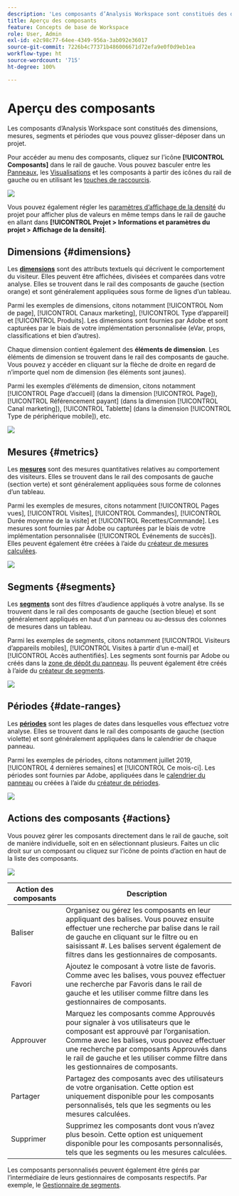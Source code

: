 ```yaml
---
description: 'Les composants d’Analysis Workspace sont constitués des dimensions, mesures, segments et périodes que vous pouvez glisser-déposer dans un projet. '
title: Aperçu des composants
feature: Concepts de base de Workspace
role: User, Admin
exl-id: e2c98c77-64ee-4349-956a-3ab092e36017
source-git-commit: 7226b4c77371b486006671d72efa9e0f0d9eb1ea
workflow-type: ht
source-wordcount: '715'
ht-degree: 100%

---
```


# Aperçu des composants

Les composants d’Analysis Workspace sont constitués des dimensions, mesures, segments et périodes que vous pouvez glisser-déposer dans un projet.

Pour accéder au menu des composants, cliquez sur l’icône **[!UICONTROL Composants]** dans le rail de gauche. Vous pouvez basculer entre les [Panneaux](https://experienceleague.adobe.com/docs/analytics/analyze/analysis-workspace/panels/panels.html?lang=fr), les [Visualisations](https://experienceleague.adobe.com/docs/analytics/analyze/analysis-workspace/visualizations/freeform-analysis-visualizations.html?lang=fr) et les composants à partir des icônes du rail de gauche ou en utilisant les [touches de raccourcis](/help/analyze/analysis-workspace/build-workspace-project/fa-shortcut-keys.md).

![](assets/component-overview.png)

Vous pouvez également régler les [paramètres d’affichage de la densité](https://experienceleague.adobe.com/docs/analytics/analyze/analysis-workspace/build-workspace-project/view-density.html?lang=fr) du projet pour afficher plus de valeurs en même temps dans le rail de gauche en allant dans **[!UICONTROL Projet > Informations et paramètres du projet > Affichage de la densité]**.

## Dimensions {#dimensions}

Les [**dimensions**](https://experienceleague.adobe.com/docs/analytics/components/dimensions/overview.html?lang=fr) sont des attributs textuels qui décrivent le comportement du visiteur. Elles peuvent être affichées, divisées et comparées dans votre analyse. Elles se trouvent dans le rail des composants de gauche (section orange) et sont généralement appliquées sous forme de lignes d’un tableau.

Parmi les exemples de dimensions, citons notamment [!UICONTROL Nom de page], [!UICONTROL Canaux marketing], [!UICONTROL Type d’appareil] et [!UICONTROL Produits]. Les dimensions sont fournies par Adobe et sont capturées par le biais de votre implémentation personnalisée (eVar, props, classifications et bien d’autres).

Chaque dimension contient également des **éléments de dimension**. Les éléments de dimension se trouvent dans le rail des composants de gauche. Vous pouvez y accéder en cliquant sur la flèche de droite en regard de n’importe quel nom de dimension (les éléments sont jaunes).

Parmi les exemples d’éléments de dimension, citons notamment [!UICONTROL Page d’accueil] (dans la dimension [!UICONTROL Page]), [!UICONTROL Référencement payant] (dans la dimension [!UICONTROL Canal marketing]), [!UICONTROL Tablette] (dans la dimension [!UICONTROL Type de périphérique mobile]), etc.

![](assets/dimensions.png)

## Mesures {#metrics}

Les [**mesures**](https://experienceleague.adobe.com/docs/analytics/components/metrics/overview.html?lang=fr) sont des mesures quantitatives relatives au comportement des visiteurs. Elles se trouvent dans le rail des composants de gauche (section verte) et sont généralement appliquées sous forme de colonnes d’un tableau.

Parmi les exemples de mesures, citons notamment [!UICONTROL Pages vues], [!UICONTROL Visites], [!UICONTROL Commandes], [!UICONTROL Durée moyenne de la visite] et [!UICONTROL Recettes/Commande]. Les mesures sont fournies par Adobe ou capturées par le biais de votre implémentation personnalisée ([!UICONTROL Événements de succès]). Elles peuvent également être créées à l’aide du [créateur de mesures calculées](https://experienceleague.adobe.com/docs/analytics/components/calculated-metrics/calcmetric-workflow/cm-build-metrics.html?lang=fr).

![](assets/metrics.png)

## Segments {#segments}

Les [**segments**](https://experienceleague.adobe.com/docs/analytics/analyze/analysis-workspace/components/t-freeform-project-segment.html?lang=fr) sont des filtres d’audience appliqués à votre analyse. Ils se trouvent dans le rail des composants de gauche (section bleue) et sont généralement appliqués en haut d’un panneau ou au-dessus des colonnes de mesures dans un tableau.

Parmi les exemples de segments, citons notamment [!UICONTROL Visiteurs d’appareils mobiles], [!UICONTROL Visites à partir d’un e-mail] et [!UICONTROL Accès authentifiés]. Les segments sont fournis par Adobe ou créés dans la [zone de dépôt du panneau](https://experienceleague.adobe.com/docs/analytics/analyze/analysis-workspace/panels/panels.html?lang=fr). Ils peuvent également être créés à l’aide du [créateur de segments](https://experienceleague.adobe.com/docs/analytics/components/segmentation/segmentation-workflow/seg-build.html?lang=fr).

![](assets/segments.png)

## Périodes {#date-ranges}

Les [**périodes**](https://experienceleague.adobe.com/docs/analytics/analyze/analysis-workspace/components/calendar-date-ranges/calendar.html?lang=fr) sont les plages de dates dans lesquelles vous effectuez votre analyse. Elles se trouvent dans le rail des composants de gauche (section violette) et sont généralement appliquées dans le calendrier de chaque panneau.

Parmi les exemples de périodes, citons notamment juillet 2019, [!UICONTROL 4 dernières semaines] et [!UICONTROL Ce mois-ci]. Les périodes sont fournies par Adobe, appliquées dans le [calendrier du panneau](https://experienceleague.adobe.com/docs/analytics/analyze/analysis-workspace/panels/panels.html?lang=fr) ou créées à l’aide du [créateur de périodes](https://experienceleague.adobe.com/docs/analytics/analyze/analysis-workspace/components/calendar-date-ranges/custom-date-ranges.html?lang=fr).

![](assets/date-ranges.png)

## Actions des composants {#actions}

Vous pouvez gérer les composants directement dans le rail de gauche, soit de manière individuelle, soit en en sélectionnant plusieurs. Faites un clic droit sur un composant ou cliquez sur l’icône de points d’action en haut de la liste des composants.

![](assets/component-actions.png)

| Action des composants | Description |
|--- |--- |
| Baliser | Organisez ou gérez les composants en leur appliquant des balises. Vous pouvez ensuite effectuer une recherche par balise dans le rail de gauche en cliquant sur le filtre ou en saisissant #. Les balises servent également de filtres dans les gestionnaires de composants. |
| Favori | Ajoutez le composant à votre liste de favoris. Comme avec les balises, vous pouvez effectuer une recherche par Favoris dans le rail de gauche et les utiliser comme filtre dans les gestionnaires de composants. |
| Approuver | Marquez les composants comme Approuvés pour signaler à vos utilisateurs que le composant est approuvé par l’organisation. Comme avec les balises, vous pouvez effectuer une recherche par composants Approuvés dans le rail de gauche et les utiliser comme filtre dans les gestionnaires de composants. |
| Partager | Partagez des composants avec des utilisateurs de votre organisation. Cette option est uniquement disponible pour les composants personnalisés, tels que les segments ou les mesures calculées. |
| Supprimer | Supprimez les composants dont vous n’avez plus besoin. Cette option est uniquement disponible pour les composants personnalisés, tels que les segments ou les mesures calculées. |

Les composants personnalisés peuvent également être gérés par l’intermédiaire de leurs gestionnaires de composants respectifs. Par exemple, le [Gestionnaire de segments](/help/components/segmentation/segmentation-workflow/seg-manage.md).
